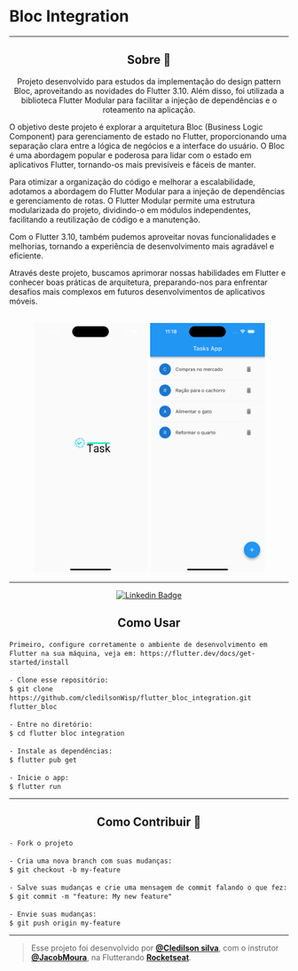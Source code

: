 # Bloc Integration

---


<h2 align="center">Sobre 📖</h2>

<p align="center">
  Projeto desenvolvido para estudos da implementação do design pattern Bloc, aproveitando as novidades do Flutter 3.10. Além disso, foi utilizada a biblioteca Flutter Modular para facilitar a injeção de dependências e o roteamento na aplicação.

O objetivo deste projeto é explorar a arquitetura Bloc (Business Logic Component) para gerenciamento de estado no Flutter, proporcionando uma separação clara entre a lógica de negócios e a interface do usuário. O Bloc é uma abordagem popular e poderosa para lidar com o estado em aplicativos Flutter, tornando-os mais previsíveis e fáceis de manter.

Para otimizar a organização do código e melhorar a escalabilidade, adotamos a abordagem do Flutter Modular para a injeção de dependências e gerenciamento de rotas. O Flutter Modular permite uma estrutura modularizada do projeto, dividindo-o em módulos independentes, facilitando a reutilização de código e a manutenção.

Com o Flutter 3.10, também pudemos aproveitar novas funcionalidades e melhorias, tornando a experiência de desenvolvimento mais agradável e eficiente.

Através deste projeto, buscamos aprimorar nossas habilidades em Flutter e conhecer boas práticas de arquitetura, preparando-nos para enfrentar desafios mais complexos em futuros desenvolvimentos de aplicativos móveis.
  <br>
  <br>
</p>

<div align="center">
      <img alt="ScreenShot2" height="450em" src="https://raw.githubusercontent.com/cledilsonwisp/flutter_bloc_integration/main/screen_shot2.png" />
      <img alt="ScreenShot" height="450em" src="https://github.com/cledilsonwisp/flutter_bloc_integration/blob/main/screen_shot.png?raw=true" />
</div>

---

<div align="center">

   [![Linkedin Badge](https://img.shields.io/static/v1?label=&message=Cledilson&color=0000FF&style=for-the-badge&logo=LinkedIn)](https://www.linkedin.com/in/cledilson-programador/)

 </div>


<h2 align="center">Como Usar </h2>

   ```
   Primeiro, configure corretamente o ambiente de desenvolvimento em Flutter na sua máquina, veja em: https://flutter.dev/docs/get-started/install
   
   - Clone esse repositório:
   $ git clone https://github.com/cledilsonWisp/flutter_bloc_integration.git flutter_bloc

   - Entre no diretório:
   $ cd flutter bloc integration

   - Instale as dependências:
   $ flutter pub get

   - Inicie o app: 
   $ flutter run
   ```



---

<h2 align="center">Como Contribuir 💪</h2>

   ```
   - Fork o projeto 

   - Cria uma nova branch com suas mudanças:
   $ git checkout -b my-feature

   - Salve suas mudanças e crie uma mensagem de commit falando o que fez:
   $ git commit -m "feature: My new feature"

   - Envie suas mudanças:
   $ git push origin my-feature
   ```


---


>Esse projeto foi desenvolvido por **[@Cledilson silva](https://www.linkedin.com/in/cledilson-programador/)**, com o instrutor **[@JacobMoura]()**, na Flutterando **[Rocketseat](https://www.youtube.com/c/Flutterando)**.<br>

